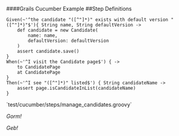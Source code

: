 ####Grails Cucumber Example
##Step Definitions

	Given(~'^the candidate "([^"]*)" exists with default version "([^"]*)"$'){ String name, String defaultVersion ->
	    def candidate = new Candidate(
	    	name: name, 
	    	defaultVersion: defaultVersion
	    )
	    assert candidate.save()
	}
	When(~'^I visit the Candidate page$') { ->
	    to CandidatePage
	    at CandidatePage
	}
	Then(~'^I see "([^"]*)" listed$') { String candidateName ->
	    assert page.isCandidateInList(candidateName)
	}

<p class="fragment roll-in">`test/cucumber/steps/manage_candidates.groovy`</p>
<p class="fragment roll-in"><em>Gorm!</em></p>
<p class="fragment roll-in"><em>Geb!</em></p>
